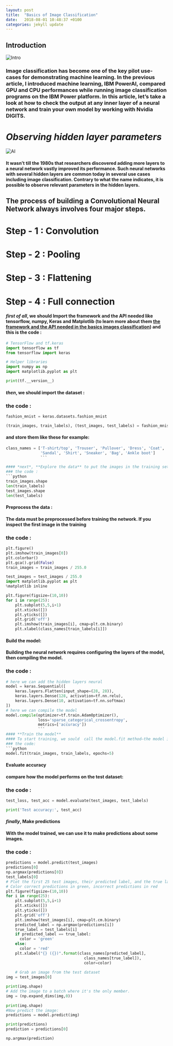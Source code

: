 ```yaml
---
layout: post
title:  "Basics of Image Classification"
date:   2018-08-01 10:48:37 +0100
categories: jekyll update
---
```


## **Introduction**

![Intro][logoc]

[logoc]: https://chabbiyosr.github.io/images/post2/techniques.jpg


### Image classification has become one of the key pilot use-cases for demonstrating machine learning. In the previous article, I introduced machine learning, IBM PowerAI, compared GPU and CPU performances while running image classification programs on the IBM Power platform. In this article, let’s take a look at how to check the output at any inner layer of a neural network and train your own model by working with Nvidia DIGITS.




# ***Observing hidden layer parameters***
![AI][logo1]

[logo1]: https://chabbiyosr.github.io/images/post2/nn_blog.png 

#### It wasn’t till the 1980s that researchers discovered adding more layers to a neural network vastly improved its performance. Such neural networks with several hidden layers are common today in several use cases including image classification. Contrary to what the name indicates, it is possible to observe relevant parameters in the hidden layers.



## The process of building a Convolutional Neural Network always involves four major steps.

# **Step - 1 : Convolution**
# **Step - 2 : Pooling**
# **Step - 3 : Flattening**
# **Step - 4 : Full connection**




#### *first of all*, we should **Import the framework and the API needed** like tensorflow, numpy, Keras and Matplotlib  (to learn more about them  [the framework and the API needed in the basics images classification](https://github.com/chabbiyosr/chabbiyosr.github.io/blob/master/_posts/2018-08-01-les%20biblioth%C3%A9ques-utilis%C3%A9es-dans-notre-environement-de-travail.markdown)) and this is the code  :


```python
# TensorFlow and tf.keras
import tensorflow as tf
from tensorflow import keras

# Helper libraries
import numpy as np
import matplotlib.pyplot as plt

print(tf.__version__)
``` 

#### *then*, we should **import the dataset** :
### the code :
```python
fashion_mnist = keras.datasets.fashion_mnist

(train_images, train_labels), (test_images, test_labels) = fashion_mnist.load_data()
````
#### and store them like these for example:
```python
class_names = ['T-shirt/top', 'Trouser', 'Pullover', 'Dress', 'Coat', 
               'Sandal', 'Shirt', 'Sneaker', 'Bag', 'Ankle boot']
               ```

#### *next*, **Explore the data** to put the images in the training set :
### the code :
```python
train_images.shape
len(train_labels)
test_images.shape
len(test_labels)
```

#### **Preprocess the data** : 
#### The data must be preprocessed before training the network. If you inspect the first image in the training

### the code :

```python
plt.figure()
plt.imshow(train_images[0])
plt.colorbar()
plt.gca().grid(False)
train_images = train_images / 255.0

test_images = test_images / 255.0
import matplotlib.pyplot as plt
%matplotlib inline

plt.figure(figsize=(10,10))
for i in range(25):
    plt.subplot(5,5,i+1)
    plt.xticks([])
    plt.yticks([])
    plt.grid('off')
    plt.imshow(train_images[i], cmap=plt.cm.binary)
    plt.xlabel(class_names[train_labels[i]])

```

#### **Build the model**:
#### Building the neural network requires configuring the layers of the model, then compiling the model.

### the code :

```python
# here we can add the hidden layers neural
model = keras.Sequential([
    keras.layers.Flatten(input_shape=(28, 28)),
    keras.layers.Dense(128, activation=tf.nn.relu),
    keras.layers.Dense(10, activation=tf.nn.softmax)
])
# here we can compile the model 
model.compile(optimizer=tf.train.AdamOptimizer(), 
              loss='sparse_categorical_crossentropy',
              metrics=['accuracy']) 
              ```
#### **Train the model**
#### To start training, we sould  call the model.fit method—the model is "fit" to the training data:
### the code:
```python
model.fit(train_images, train_labels, epochs=5)
```

#### **Evaluate accuracy**
#### compare how the model performs on the test dataset:

### the code :
```python
test_loss, test_acc = model.evaluate(test_images, test_labels)

print('Test accuracy:', test_acc)
```

#### *finally*, **Make predictions**
#### With the model trained, we can use it to make predictions about some images. 
### the code :
```python
predictions = model.predict(test_images)
predictions[0]
np.argmax(predictions[0])
test_labels[0]
# Plot the first 25 test images, their predicted label, and the true label
# Color correct predictions in green, incorrect predictions in red
plt.figure(figsize=(10,10))
for i in range(25):
    plt.subplot(5,5,i+1)
    plt.xticks([])
    plt.yticks([])
    plt.grid('off')
    plt.imshow(test_images[i], cmap=plt.cm.binary)
    predicted_label = np.argmax(predictions[i])
    true_label = test_labels[i]
    if predicted_label == true_label:
      color = 'green'
    else:
      color = 'red'
    plt.xlabel("{} ({})".format(class_names[predicted_label], 
                                  class_names[true_label]),
                                  color=color)
      
    # Grab an image from the test dataset
img = test_images[0]

print(img.shape)
# Add the image to a batch where it's the only member.
img = (np.expand_dims(img,0))
​
print(img.shape)
#Now predict the image:
predictions = model.predict(img)

print(predictions)
prediction = predictions[0]

np.argmax(prediction)
```
